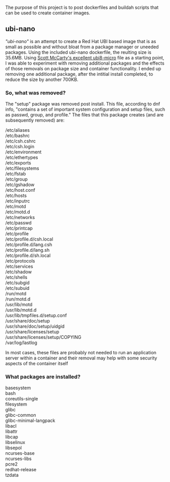 The purpose of this project is to post dockerfiles and buildah scripts that can be used to create container images.

## ubi-nano

*"ubi-nano"* is an attempt to create a Red Hat UBI based image that is as small as possible and without bloat from a package manager or uneeded packages.  Using the included ubi-nano dockerfile, the reulting size is 35.6MB.  Using <a href="https://github.com/fatherlinux/ubi-micro">Scott McCarty's excellent ubi8-micro</a> file as a starting point, I was able to experiment with removing additional packages and the effects of those removals on package size and container functionality.  I ended up removing one additional package, after the intitial install completed, to reduce the size by another 700KB.

### So, what was removed?
The "setup" package was removed post install.  This file, according to dnf info, "contains a set of important system configuration and setup files, such as passwd, group, and profile."  The files that this package creates (and are subsequently removed) are:

/etc/aliases\
/etc/bashrc\
/etc/csh.cshrc\
/etc/csh.login\
/etc/environment\
/etc/ethertypes\
/etc/exports\
/etc/filesystems\
/etc/fstab\
/etc/group\
/etc/gshadow\
/etc/host.conf\
/etc/hosts\
/etc/inputrc\
/etc/motd\
/etc/motd.d\
/etc/networks\
/etc/passwd\
/etc/printcap\
/etc/profile\
/etc/profile.d/csh.local\
/etc/profile.d/lang.csh\
/etc/profile.d/lang.sh\
/etc/profile.d/sh.local\
/etc/protocols\
/etc/services\
/etc/shadow\
/etc/shells\
/etc/subgid\
/etc/subuid\
/run/motd\
/run/motd.d\
/usr/lib/motd\
/usr/lib/motd.d\
/usr/lib/tmpfiles.d/setup.conf\
/usr/share/doc/setup\
/usr/share/doc/setup/uidgid\
/usr/share/licenses/setup\
/usr/share/licenses/setup/COPYING\
/var/log/lastlog

In most cases, these files are probably not needed to run an application server within a container and their removal may help with some security aspects of the container itself 

### What packages are installed?

basesystem                                    
bash                           
coreutils-single                        
filesystem                             
glibc                                 
glibc-common                         
glibc-minimal-langpack                    
libacl                
libattr                                   
libcap                                 
libselinux                                   
libsepol                               
ncurses-base                        
ncurses-libs                   
pcre2                                
redhat-release                       
tzdata
